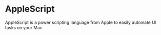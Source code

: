 # AppleScript
AppleScript is a power scripting language from Apple to easily automate UI tasks on your Mac
